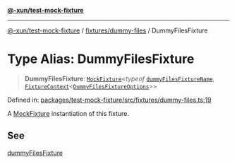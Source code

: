 [**@-xun/test-mock-fixture**](../../../README.md)

***

[@-xun/test-mock-fixture](../../../README.md) / [fixtures/dummy-files](../README.md) / DummyFilesFixture

# Type Alias: DummyFilesFixture

> **DummyFilesFixture**: [`MockFixture`](../../../types/fixtures/type-aliases/MockFixture.md)\<*typeof* [`dummyFilesFixtureName`](../variables/dummyFilesFixtureName.md), [`FixtureContext`](../../../types/fixtures/type-aliases/FixtureContext.md)\<[`DummyFilesFixtureOptions`](DummyFilesFixtureOptions.md)\>\>

Defined in: [packages/test-mock-fixture/src/fixtures/dummy-files.ts:19](https://github.com/Xunnamius/test-utils/blob/fbb0e2e25a6b2830b1b2ac319e054df42247cc53/packages/test-mock-fixture/src/fixtures/dummy-files.ts#L19)

A [MockFixture](../../../types/fixtures/type-aliases/MockFixture.md) instantiation of this fixture.

## See

[dummyFilesFixture](../functions/dummyFilesFixture.md)
